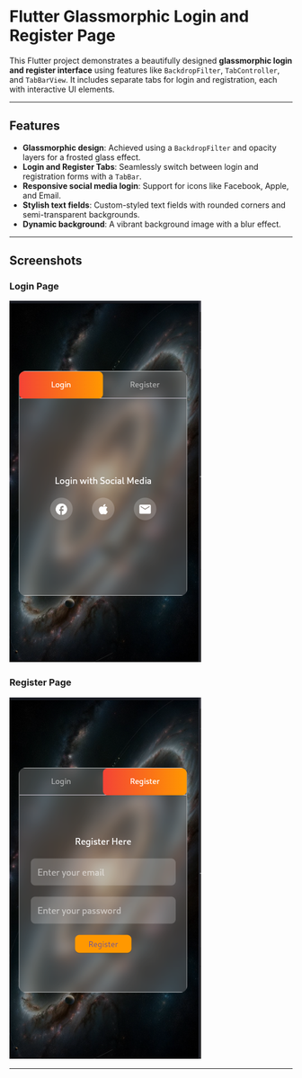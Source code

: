 # Flutter Glassmorphic Login and Register Page

This Flutter project demonstrates a beautifully designed **glassmorphic login and register interface** using features like `BackdropFilter`, `TabController`, and `TabBarView`. It includes separate tabs for login and registration, each with interactive UI elements.

---

## Features
- **Glassmorphic design**: Achieved using a `BackdropFilter` and opacity layers for a frosted glass effect.
- **Login and Register Tabs**: Seamlessly switch between login and registration forms with a `TabBar`.
- **Responsive social media login**: Support for icons like Facebook, Apple, and Email.
- **Stylish text fields**: Custom-styled text fields with rounded corners and semi-transparent backgrounds.
- **Dynamic background**: A vibrant background image with a blur effect.

---

## Screenshots

### Login Page
![Login Page](output/screen2.png)

### Register Page
![Register Page](output/screen1.png)

---

